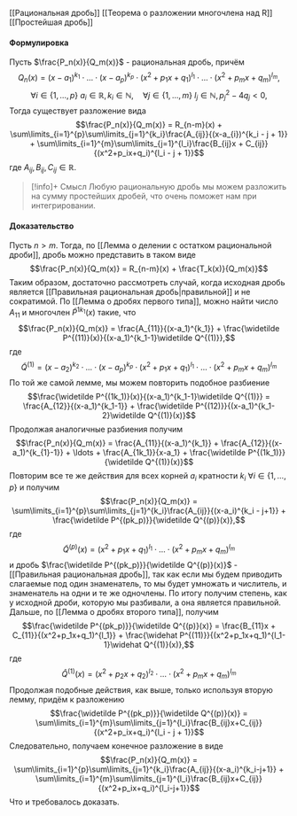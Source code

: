 [[Рациональная дробь]]
[[Теорема о разложении многочлена над R]]
[[Простейшая дробь]]
#### Формулировка
Пусть $\frac{P_n(x)}{Q_m(x)}$ - рациональная дробь, причём
$$Q_n(x) = (x-a_1)^{k_1}\cdot\ldots\cdot(x-a_p)^{k_p}\cdot(x^2+p_1x+q_1)^{l_1}\cdot\ldots\cdot(x^2+p_mx+q_m)^{l_m},$$
$$\forall i \in \{1, \ldots, p\}\ a_i \in \mathbb R, k_i \in \mathbb N,\quad \forall j \in \{1, \ldots, m\}\ l_j \in \mathbb N, p_j^2-4q_j < 0, $$
Тогда существует разложение вида
$$\frac{P_n(x)}{Q_m(x)} = R_{n-m}(x) + \sum\limits_{i=1}^{p}\sum\limits_{j=1}^{k_i}\frac{A_{ij}}{(x-a_{i})^{k_i - j + 1}} + \sum\limits_{i=1}^{m}\sum\limits_{j=1}^{l_i}\frac{B_{ij}x + C_{ij}}{(x^2+p_ix+q_i)^{l_i - j + 1}}$$
где $A_{ij}, B_{ij}, C_{ij} \in \mathbb R$. 
>[!info]+ Смысл
>Любую рациональную дробь мы можем разложить на сумму простейших дробей, что очень поможет нам при интегрировании.
#### Доказательство
Пусть $n > m$. Тогда, по [[Лемма о делении с остатком рациональной дроби]], дробь можно представить в таком виде
$$\frac{P_n(x)}{Q_m(x)} = R_{n-m}(x) + \frac{T_k(x)}{Q_m(x)}$$
Таким образом, достаточно рассмотреть случай, когда исходная дробь является [[Правильная рациональная дробь|правильной]] и не сократимой. 
По [[Лемма о дробях первого типа]], можно найти число $A_{11}$ и многочлен $\widetilde P^{1k_1}(x)$ такие, что
$$\frac{P_n(x)}{Q_m(x)} = \frac{A_{11}}{(x-a_1)^{k_1}} + \frac{\widetilde P^{(11)}(x)}{(x-a_1)^{k_1-1}\widetilde Q^{(1)}},$$
где $$\widetilde Q^{(1)} = (x-a_2)^{k_2}\cdot\ldots\cdot(x-a_p)^{k_p}\cdot(x^2+p_1x+q_1)^{l_1}\cdot\ldots\cdot(x^2+p_mx+q_m)^{l_m}$$
По той же самой лемме, мы можем повторить подобное разбиение 
$$\frac{\widetilde P^{(1k_1)}(x)}{(x-a_1)^{k_1-1}\widetilde Q^{(1)}} = \frac{A_{12}}{(x-a_1)^{k_1-1}} + \frac{\widetilde P^{(12)}}{(x-a_1)^{k_1-2}\widetilde Q^{(1)}(x)}$$
Продолжая аналогичные разбиения получим
$$\frac{P_n(x)}{Q_m(x)} = \frac{A_{11}}{(x-a_1)^{k_1}} + \frac{A_{12}}{(x-a_1)^{k_{1}-1}} + \ldots + \frac{A_{1k_1}}{x-a_1} + \frac{\widetilde P^{(1k_1)}}{\widetilde Q^{(1)}(x)}$$
Повторим все те же действия для всех корней $a_i$ кратности $k_i$ $\forall i \in \{1, \ldots, p\}$ и получим
$$\frac{P_n(x)}{Q_m(x)} = \sum\limits_{i=1}^{p}\sum\limits_{j=1}^{k_i}\frac{A_{ij}}{(x-a_i)^{k_i - j+1}} + \frac{\widetilde P^{(pk_p)}}{\widetilde Q^{(p)}(x)},$$
где $$\widetilde Q^{(p)}(x) = (x^2+p_1x+q_1)^{l_1}\cdot\ldots\cdot(x^2+p_mx+q_m)^{l_m}$$
и дробь $\frac{\widetilde P^{(pk_p)}}{\widetilde Q^{(p)}(x)}$ - [[Правильная рациональная дробь]], так как если мы будем приводить слагаемые под один знаменатель, то мы будет умножать и числитель, и знаменатель на одни и те же одночлены. По итогу получим степень, как у исходной дроби, которую мы разбивали, а она является правильной.
Дальше, по [[Лемма о дробях второго типа]], получим
$$\frac{\widetilde P^{(pk_p)}}{\widetilde Q^{(p)}(x)} = \frac{B_{11}x + C_{11}}{(x^2+p_1x+q_1)^{l_1}} + \frac{\widehat P^{(11)}}{(x^2+p_1x+q_1)^{l_1-1}\widehat Q^{(1)}(x)},$$
где $$\widehat Q^{(1)}(x) = (x^2+p_2x+q_2)^{l_2}\cdot\ldots\cdot(x^2+p_mx+q_m)^{l_m}$$
Продолжая подобные действия, как выше, только используя вторую лемму, придём к разложению
$$\frac{\widetilde P^{(pk_p)}}{\widetilde Q^{(p)}(x)} = \sum\limits_{i=1}^{m}\sum\limits_{j=1}^{l_i}\frac{B_{ij}x+C_{ij}}{(x^2+p_ix+q_i)^{l_i - j + 1}}$$
Следовательно, получаем конечное разложение в виде
$$\frac{P_n(x)}{Q_m(x)} = \sum\limits_{i=1}^{p}\sum\limits_{j=1}^{k_i}\frac{A_{ij}}{(x-a_i)^{k_i-j+1}} + \sum\limits_{i=1}^{m}\sum\limits_{j=1}^{l_i}\frac{B_{ij}x+C_{ij}}{(x^2+p_ix+q_i)^{l_i-j+1}}$$
Что и требовалось доказать.